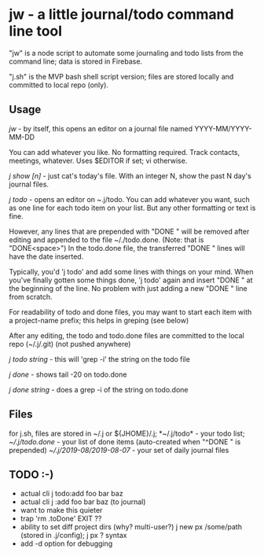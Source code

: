 

# jw - a little journal/todo command line tool

"jw" is a node script to automate some journaling and
todo lists from the command line; data is stored in Firebase.

"j.sh" is the MVP bash shell script version; files are stored 
locally and committed to local repo (only).

## Usage

*jw* - by itself, this opens an editor on a journal file named YYYY-MM/YYYY-MM-DD

You can add whatever you like. No formatting required. Track contacts, meetings, whatever. Uses \$EDITOR 
if set; vi otherwise.

*j show [n]* - just cat's today's file. With an integer N, show the past N day's journal files.

*j todo* - opens an editor on ~.j/todo. You can add whatever you want, 
such as one line for each todo item on your list. But any other 
formatting or text is fine.

However, any lines that are prepended with "DONE " will be removed 
after editing and appended to the file ~/./todo.done. (Note: that is "DONE\<space\>")
In the todo.done file, the transferred "DONE " lines will have the date inserted.

Typically, you'd 'j todo' and add some lines with things on your mind. 
When you've finally gotten some things done, 'j todo' again and insert 
"DONE " at the beginning of the line. No problem with just adding a 
new "DONE " line from scratch.

For readability of todo and done files, you may want to start each item
with a project-name prefix; this helps in greping (see below)

After any editing, the todo and todo.done files are committed to 
the local repo (~/.j/.git) (not pushed anywhere)

*j todo string* - this will 'grep -i' the string on the todo file

*j done* - shows tail -20 on todo.done 

*j done string* - does a grep -i of the string on todo.done 

## Files

for j.sh, files are stored in ~/.j  or ${JHOME}/.j; *~/.j/todo*  - your todo list; 
*~/.j/todo.done*  - your list of done items (auto-created when "^DONE " is prepended)
*~/.j/2019-08/2019-08-07*  - your set of daily journal files

## TODO  :-)

* actual cli j todo:add foo bar baz
* actual cli j :add  foo bar baz (to journal)
* want to make this quieter
* trap 'rm .toDone' EXIT ??
* ability to set diff project dirs (why? multi-user?)  j new px /some/path (stored in .j/config);  j px ? syntax 
* add -d option for debugging
